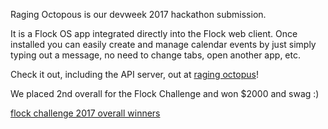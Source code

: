 Raging Octopous is our devweek 2017 hackathon submission.

It is a Flock OS app integrated directly into the Flock web client. Once installed you can easily create and manage calendar events by just simply typing out a message, no need to change tabs, open another app, etc. 

Check it out, including the API server, out at [raging octopus](https://github.com/ragingoctopus)!

We placed 2nd overall for the Flock Challenge and won $2000 and swag :) 

[flock challenge 2017 overall winners](http://www.developerweek.com/developerweek-hackathon-winners/)
